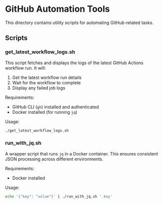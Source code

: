 # GitHub Automation Tools

This directory contains utility scripts for automating GitHub-related tasks.

## Scripts

### get_latest_workflow_logs.sh

This script fetches and displays the logs of the latest GitHub Actions workflow run. It will:
1. Get the latest workflow run details
2. Wait for the workflow to complete
3. Display any failed job logs

Requirements:
- GitHub CLI (`gh`) installed and authenticated
- Docker installed (for running `jq`)

Usage:
```bash
./get_latest_workflow_logs.sh
```

### run_with_jq.sh

A wrapper script that runs `jq` in a Docker container. This ensures consistent JSON processing across different environments.

Requirements:
- Docker installed

Usage:
```bash
echo '{"key": "value"}' | ./run_with_jq.sh '.key'
``` 